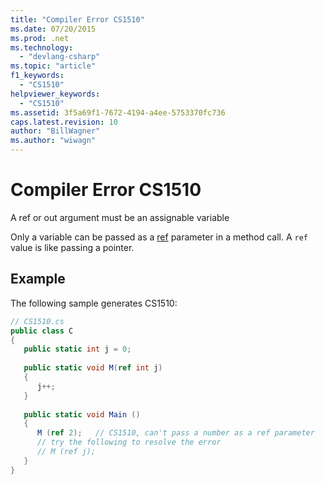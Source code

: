```yaml
---
title: "Compiler Error CS1510"
ms.date: 07/20/2015
ms.prod: .net
ms.technology: 
  - "devlang-csharp"
ms.topic: "article"
f1_keywords: 
  - "CS1510"
helpviewer_keywords: 
  - "CS1510"
ms.assetid: 3f5a69f1-7672-4194-a4ee-5753370fc736
caps.latest.revision: 10
author: "BillWagner"
ms.author: "wiwagn"
---
```

# Compiler Error CS1510
A ref or out argument must be an assignable variable  
  
 Only a variable can be passed as a [ref](../../csharp/language-reference/keywords/ref.md) parameter in a method call. A `ref` value is like passing a pointer.  
  
## Example  
 The following sample generates CS1510:  
  
```csharp  
// CS1510.cs  
public class C  
{  
   public static int j = 0;  
  
   public static void M(ref int j)  
   {  
      j++;  
   }  
  
   public static void Main ()  
   {  
      M (ref 2);   // CS1510, can't pass a number as a ref parameter  
      // try the following to resolve the error  
      // M (ref j);  
   }  
}  
```
